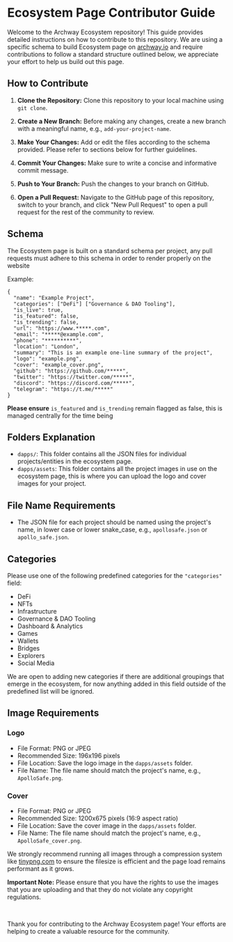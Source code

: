 # Ecosystem Page Contributor Guide

Welcome to the Archway Ecosystem repository! This guide provides detailed instructions on how to contribute to this repository. We are using a specific schema to build Ecosystem page on [archway.io](https://archway.io/ecosystem) and require contributions to follow a standard structure outlined below, we appreciate your effort to help us build out this page.

## How to Contribute

1. **Clone the Repository:** 
   Clone this repository to your local machine using `git clone`.

2. **Create a New Branch:** 
   Before making any changes, create a new branch with a meaningful name, e.g., `add-your-project-name`.

3. **Make Your Changes:** 
   Add or edit the files according to the schema provided. Please refer to sections below for further guidelines.

4. **Commit Your Changes:** 
   Make sure to write a concise and informative commit message.

5. **Push to Your Branch:** 
   Push the changes to your branch on GitHub.

6. **Open a Pull Request:** 
   Navigate to the GitHub page of this repository, switch to your branch, and click "New Pull Request" to open a pull request for the rest of the community to review.

## Schema

The Ecosystem page is built on a standard schema per project, any pull requests must adhere to this schema in order to render properly on the website

Example:

```
{
  "name": "Example Project",
  "categories": ["DeFi"] ["Governance & DAO Tooling"],
  "is_live": true,
  "is_featured": false,
  "is_trending": false,
  "url": "https://www.*****.com",
  "email": "*****@example.com",
  "phone": "**********",
  "location": "London",
  "summary": "This is an example one-line summary of the project",
  "logo": "example.png",
  "cover": "example_cover.png",
  "github": "https://github.com/*****",
  "twitter": "https://twitter.com/*****",
  "discord": "https://discord.com/*****",
  "telegram": "https://t.me/*****"
}
```

**Please ensure** `is_featured` and `is_trending` remain flagged as false, this is managed centrally for the time being

## Folders Explanation

- `dapps/`: This folder contains all the JSON files for individual projects/entities in the ecosystem page.
- `dapps/assets`: This folder contains all the project images in use on the ecosystem page, this is where you can upload the logo and cover images for your project.

## File Name Requirements

- The JSON file for each project should be named using the project's name, in lower case or lower snake_case, e.g., `apollosafe.json` or `apollo_safe.json`.

## Categories

Please use one of the following predefined categories for the `"categories"` field:
- DeFi
- NFTs
- Infrastructure
- Governance & DAO Tooling
- Dashboard & Analytics
- Games
- Wallets
- Bridges
- Explorers
- Social Media

We are open to adding new categories if there are additional groupings that emerge in the ecosystem, for now anything added in this field outside of the predefined list will be ignored.

## Image Requirements

### Logo

- File Format: PNG or JPEG
- Recommended Size: 196x196 pixels
- File Location: Save the logo image in the `dapps/assets` folder.
- File Name: The file name should match the project's name, e.g., `ApolloSafe.png`.

### Cover

- File Format: PNG or JPEG
- Recommended Size: 1200x675 pixels (16:9 aspect ratio)
- File Location: Save the cover image in the `dapps/assets` folder.
- File Name: The file name should match the project's name, e.g., `ApolloSafe_cover.png`.

We strongly recommend running all images through a compression system like [tinypng.com](https://tinypng.com/) to ensure the filesize is efficient and the page load remains performant as it grows.

**Important Note:** Please ensure that you have the rights to use the images that you are uploading and that they do not violate any copyright regulations.

<br>

Thank you for contributing to the Archway Ecosystem page! Your efforts are helping to create a valuable resource for the community.